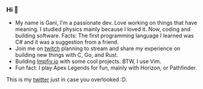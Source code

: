 ### Hi 👋

- My name is Gani, I'm a passionate dev. Love working on things that have meaning. I studied physics mainly because I loved it.
  Now, coding and building software. Facts: The first programming language I learned was C# and it was a suggestion from a friend.
- Join me on [twitch](https://www.twitch.tv/ganiatp) planning to stream and share my experience on building new things with C, Go, and Rust.
- Building [Impfiy.io](https://github.com/Impfiy) with some cool projects. BTW, I use Vim.
- Fun fact: I play Apex Legends for fun, mainly with Horizon, or Pathfinder.


This is my [twitter](https://twitter.com/gani_atp) just in case you overlooked :D.
